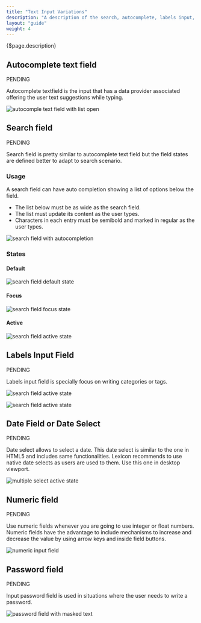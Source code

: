 ```yaml
---
title: "Text Input Variations"
description: "A description of the search, autocomplete, labels input, date, numeric and password input variations."
layout: "guide"
weight: 4
---
```


<div class="page-description">{$page.description}</div>

## Autocomplete text field

<span class="label label-secondary">PENDING</span>

Autocomplete textfield is the input that has a data provider associated offering the user text suggestions while typing.

![autocomple text field with list open](../../../images/AutocompleteTextField.jpg)

## Search field
<span class="label label-secondary">PENDING</span>

Search field is pretty similar to autocomplete text field but the field states are defined better to adapt to search scenario.

### Usage

A search field can have auto completion showing a list of options below the field.
* The list below must be as wide as the search field.
* The list must update its content as the user types.
* Characters in each entry must be semibold and marked in regular as the user types.

![search field with autocompletion](../../../images/AutocompleteTextField.jpg)


### States

#### Default

![search field default state](../../../images/InputSearch.jpg)

#### Focus

![search field focus state](../../../images/InputSearchFocus.jpg)

#### Active

![search field active state](../../../images/InputSearchActive.jpg)

## Labels Input Field
<span class="label label-secondary">PENDING</span>

Labels input field is specially focus on writing categories or tags.

![search field active state](../../../images/LabelInputField.jpg)

![search field active state](../../../images/LabelInputFieldMultipleLines.jpg)


## Date Field or Date Select
<span class="label label-secondary">PENDING</span>

Date select allows to select a date. This date select is similar to the one in HTML5 and includes same functionalities. Lexicon recommends to use native date selects as users are used to them. Use this one in desktop viewport.

![multiple select active state](../../../images/DatePickerOpen.jpg)

## Numeric field 
<span class="label label-secondary">PENDING</span>

Use numeric fields whenever you are going to use integer or float numbers. Numeric fields have the advantage to include mechanisms to increase and decrease the value by using arrow keys and inside field buttons.

![numeric input field](../../../images/InputNumeric.jpg)


## Password field
<span class="label label-secondary">PENDING</span>

Input password field is used in situations where the user needs to write a password.

![password field with masked text](../../../images/InputPassword.jpg)
